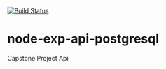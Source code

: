 [![Build Status](https://travis-ci.com/Obinnajude/node_exp_api_postgresql.svg?branch=master)](https://travis-ci.com/Obinnajude/node_exp_api_postgresql)
# node-exp-api-postgresql
Capstone Project Api 
